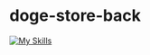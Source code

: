 # doge-store-back

[![My Skills](https://skillicons.dev/icons?i=nest,nodejs,ts,postgresql,aws,prisma,nginx,ngrok,docker)](https://skillicons.dev) 
